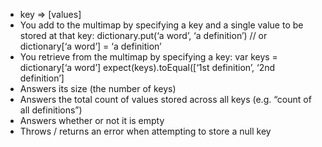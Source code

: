 - key => [values]
- You add to the multimap by specifying a key and a single value to be stored at that key: dictionary.put(‘a word’, ‘a definition’) // or dictionary[‘a word’] = ‘a definition’
- You retrieve from the multimap by specifying a key: var keys = dictionary[‘a word’] expect(keys).toEqual([‘1st definition’, ‘2nd definition’]
- Answers its size (the number of keys)
- Answers the total count of values stored across all keys (e.g. “count of all definitions”)
- Answers whether or not it is empty
- Throws / returns an error when attempting to store a null key
